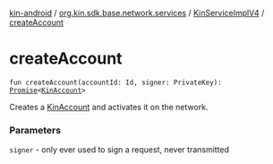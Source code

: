 [kin-android](../../index.md) / [org.kin.sdk.base.network.services](../index.md) / [KinServiceImplV4](index.md) / [createAccount](./create-account.md)

# createAccount

`fun createAccount(accountId: Id, signer: PrivateKey): `[`Promise`](../../org.kin.sdk.base.tools/-promise/index.md)`<`[`KinAccount`](../../org.kin.sdk.base.models/-kin-account/index.md)`>`

Creates a [KinAccount](../../org.kin.sdk.base.models/-kin-account/index.md) and activates it on the network.

### Parameters

`signer` - only ever used to sign a request, never transmitted
